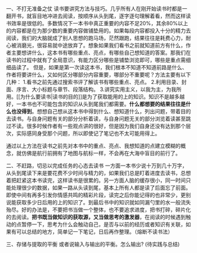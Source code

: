 一、不打无准备之仗
读书要讲究方法与技巧。几乎所有人在刚开始读书时都是一翻开书，就盲目地冲进去阅读，按顺序从头到尾，逐字逐句理解着看，然而这样读书效率是很低的。多数情况下一本书中真正重要的内容不足20%，其余80%以上的内容都是在为那少数的重要内容做铺垫用的。如果每段内容都投入十分的精力去阅读，我们的大脑就成了别人思想的跑马场，茫然跟跑，结果往往是耗费心力，耐心被消磨光，很容易就中途放弃了。想象如果我们看书之前就知道前方有什么，作者主要想讲什么，这本书有哪些重点、亮点，有哪些自己想知道的答案。那我们在读书的过程中就有了全局意识，有能力区分哪些是铺垫浏览即可，哪些是重点需细细品读了。
但是，如果是第一次读这本书，我们根本不知道不知道前路是什么、作者将要讲什么，又如何区分哪部分内容重要，哪部分不重要呢？方法主要有以下几种：
1.看书之前先通过搜索书评了解该书有哪些重点、亮点。
2.利用目录、封面、序言、大小标题与章节、段落结构。
3.讲究实用主义，以我为主，为我所用。[[为什么要读书|读书的目的]]是为了获取能用的上的知识。知识不是越多越好，一本书也不可能包含的知识从头到尾我们都需要。**什么都想要的结果往往是什么也没得到**。想想自己想从这本书中得到什么、想知道什么，列出问题，带着目的去读书。与自身问题有关的部分分析着读，与自身问题无关的部分浏览着读甚至跳过不读。很多时候作者有一些观点讲的很好，但是因为我们自身还没有达到那个层次，实际感同身受那个问题，所以即使记了笔记也不太可能用得上。

通过以上方法在读书之前先对本书中的重点、亮点、我想知道的点建立模糊的概念，就仿佛是航行前拥有了地图与航标一样，不会再在大海中盲目的前行了。


二、不赶路，切忌以完成任务的心态去读书
一方面一本书少说十万到几十万字，从头到尾读下来是要花费不少时间与精力的，如果我们总是盯着进度去读书，总想着把赶紧这本书读完，这样读书是很累的。另一方面人脑的缓存很小，同一时间只能处理很少的数据，如果一路从头读到尾，基本上所有人都是读了后面忘了前面。即使中间有再多引发你情感共鸣的精彩片段，读完之后你能记得的也非常少，更别说能获取多少日后用的上的知识了。到最后书中的知识就如同漏勺里的水一般流失殆尽。好的办法是，不要把书当做一个整体，也不要追求进度，把书打碎，碎片化的去阅读。**把书既当做知识的获取源，又当做思考的激发器**，在阅读的时候遇到触动的点暂停一下，思考为什么会触动自己，是否与以前的经历或者知识有关联，如果有可以总结的地方，简单记一下笔记，日后再作整理。（熔断不读书法）

三、存储与提取的平衡
或者说输入与输出的平衡。怎么输出? (待实践与总结)